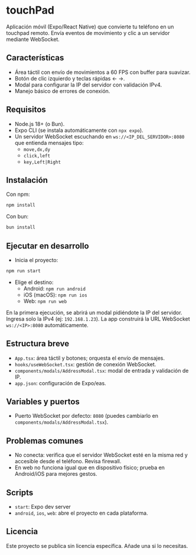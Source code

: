 # touchPad

Aplicación móvil (Expo/React Native) que convierte tu teléfono en un touchpad remoto. Envía eventos de movimiento y clic a un servidor mediante WebSocket.

## Características
- Área táctil con envío de movimientos a 60 FPS con buffer para suavizar.
- Botón de clic izquierdo y teclas rápidas ← →.
- Modal para configurar la IP del servidor con validación IPv4.
- Manejo básico de errores de conexión.

## Requisitos
- Node.js 18+ (o Bun).
- Expo CLI (se instala automáticamente con `npx expo`).
- Un servidor WebSocket escuchando en `ws://<IP_DEL_SERVIDOR>:8080` que entienda mensajes tipo:
  - `move,dx,dy`
  - `click,left`
  - `key,Left|Right`

## Instalación

Con npm:

```bash
npm install
```

Con bun:

```bash
bun install
```

## Ejecutar en desarrollo

- Inicia el proyecto:

```bash
npm run start
```

- Elige el destino:
  - Android: `npm run android`
  - iOS (macOS): `npm run ios`
  - Web: `npm run web`

En la primera ejecución, se abrirá un modal pidiéndote la IP del servidor. Ingresa solo la IPv4 (ej: `192.168.1.23`). La app construirá la URL WebSocket `ws://<IP>:8080` automáticamente.

## Estructura breve
- `App.tsx`: área táctil y botones; orquesta el envío de mensajes.
- `hooks/useWebSocket.tsx`: gestión de conexión WebSocket.
- `components/modals/AddressModal.tsx`: modal de entrada y validación de IP.
- `app.json`: configuración de Expo/eas.

## Variables y puertos
- Puerto WebSocket por defecto: `8080` (puedes cambiarlo en `components/modals/AddressModal.tsx`).

## Problemas comunes
- No conecta: verifica que el servidor WebSocket esté en la misma red y accesible desde el teléfono. Revisa firewall.
- En web no funciona igual que en dispositivo físico; prueba en Android/iOS para mejores gestos.

## Scripts
- `start`: Expo dev server
- `android`, `ios`, `web`: abre el proyecto en cada plataforma.

## Licencia
Este proyecto se publica sin licencia específica. Añade una si lo necesitas.
